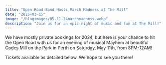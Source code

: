 ```yaml
---
title: "Open Road Band Hosts March Madness at The Mill"
date: "2025-03-15"
image: "/blogimages/05-11-24marchmadness.webp"
description: "Join us for an epic night of music and fun at The Mill!"
---
```


We have mostly private bookings for 2024, but here is your chance to hit the Open Road with us for an evening of musical Mayhem at beautiful Codes Mill on the Park in Perth on Saturday, May 11th, from 8PM-12AM!

Tickets available as detailed below. We hope to see you there!